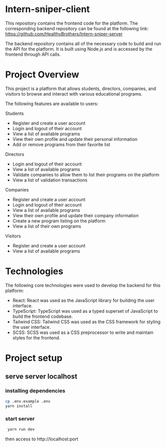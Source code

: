 # Intern-sniper-client
This repository contains the frontend code for the platform. The corresponding backend repository can be found at the following link: https://github.com/HealthyBrothers/Intern-sniper-server

The backend repository contains all of the necessary code to build and run the API for the platform. It is built using Node.js and is accessed by the frontend through API calls.

# Project Overview
This project is a platform that allows students, directors, companies, and visitors to browse and interact with various educational programs.

The following features are available to users:

Students
- Register and create a user account
- Login and logout of their account
- View a list of available programs
- View their own profile and update their personal information
- Add or remove programs from their favorite list

Directors
- Login and logout of their account
- View a list of available programs
- Validate companies to allow them to list their programs on the platform
- View a list of validation transactions

Companies
- Register and create a user account
- Login and logout of their account
- View a list of available programs
- View their own profile and update their company information
- Create a new program listing on the platform
- View a list of their own programs

Visitors
- Register and create a user account
- View a list of available programs

# Technologies
The following core technologies were used to develop the backend for this platform:
- React: React was used as the JavaScript library for building the user interface.
- TypeScript: TypeScript was used as a typed superset of JavaScript to build the frontend codebase.
- Tailwind CSS: Tailwind CSS was used as the CSS framework for styling the user interface.
- SCSS: SCSS was used as a CSS preprocessor to write and maintain styles for the frontend.

# Project setup
## serve server localhost
### installing dependencies
```sh
cp .env.example .env
yarn install
```

### start server
```sh
 yarn run dev
```
then access to http://localhost:port
